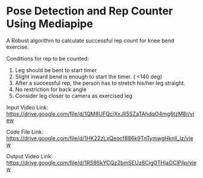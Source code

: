 # Pose Detection and Rep Counter Using Mediapipe

 A Robust algorithm to calculate successful rep count for knee bend exercise.
 
 Conditions for rep to be counted:
 
1) Leg should be bent to start timer<br>
2) Slight inward bend is enough to start the timer. ( <140 deg)<br>
3) After a successful rep, the person has to stretch his/her leg straight.<br>
4) No restriction for back angle <br>
5) Consider leg closer to camera as exercised leg<br> 



Input Video Link: https://drive.google.com/file/d/1QM8UFQciXxJll5SZaTAhdqO4mg6tzM8r/view

Code File Link: https://drive.google.com/file/d/1HK22zLxQeocf886k9TnTymwgHknll_lz/view

Output Video Link: https://drive.google.com/file/d/1RS9SkYCQz2bmSEUz8CigOTHiaOClPilp/view
